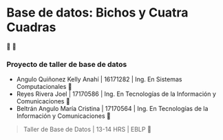 # Base de datos: Bichos y Cuatra Cuadras
:boy:  :girl: 
### Proyecto de taller de base de datos

- Angulo Quiñonez Kelly Anahí | 16171282 | Ing. En Sistemas Computacionales  :turtle:
- Reyes Rivera Joel | 17170586 | Ing. En Tecnologías de la Información y Comunicaciones :whale2:
- Beltrán Angulo María Cristina | 17170564 | Ing. En Tecnologías de la Información y Comunicaciones :baby_chick:

> Taller de Base de Datos | 13-14 HRS | EBLP   :rocket:
